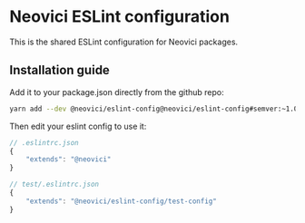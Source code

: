 # Neovici ESLint configuration

This is the shared ESLint configuration for Neovici packages.

## Installation guide

Add it to your package.json directly from the github repo:

```sh
yarn add --dev @neovici/eslint-config@neovici/eslint-config#semver:~1.0.0
```

Then edit your eslint config to use it:

```js
// .eslintrc.json
{
	"extends": "@neovici"
}
```

```js
// test/.eslintrc.json
{
	"extends": "@neovici/eslint-config/test-config"
}
```